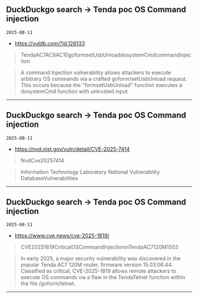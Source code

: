 ## DuckDuckgo search -> Tenda poc OS Command injection
`2025-08-11`

* https://vuldb.com/?id.126133

<blockquote>
 TendaAC7AC9AC10goformsetUsbUnloaddosystemCmdcommandinjection
</blockquote>
<blockquote>
A command Injection vulnerability allows attackers to execute arbitrary OS commands via a crafted goform/setUsbUnload request. This occurs because the &quot;formsetUsbUnload&quot; function executes a dosystemCmd function with untrusted input.
</blockquote>

---

## DuckDuckgo search -> Tenda poc OS Command injection
`2025-08-11`

* https://nvd.nist.gov/vuln/detail/CVE-2025-7414

<blockquote>
 NvdCve20257414
</blockquote>
<blockquote>
Information Technology Laboratory National Vulnerability DatabaseVulnerabilities
</blockquote>

---

## DuckDuckgo search -> Tenda poc OS Command injection
`2025-08-11`

* https://www.cve.news/cve-2025-1819/

<blockquote>
 CVE20251819CriticalOSCommandInjectioninTendaAC7120M1503
</blockquote>
<blockquote>
In early 2025, a major security vulnerability was discovered in the popular Tenda AC7 120M router, firmware version 15.03.06.44. Classified as critical, CVE-2025-1819 allows remote attackers to execute OS commands via a flaw in the TendaTelnet function within the file /goform/telnet.
</blockquote>

---

